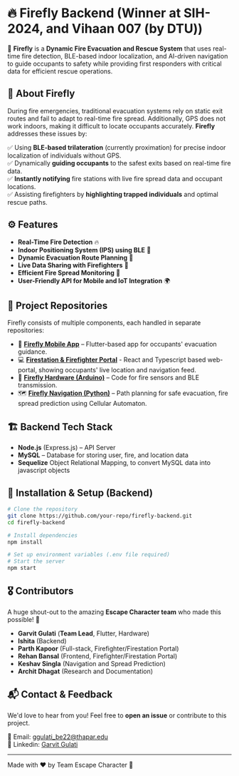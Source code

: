 # 🔥 Firefly Backend (Winner at SIH-2024, and Vihaan 007 (by DTU))

🚀 **Firefly** is a **Dynamic Fire Evacuation and Rescue System** that uses real-time fire detection, BLE-based indoor localization, and AI-driven navigation to guide occupants to safety while providing first responders with critical data for efficient rescue operations.

## 🌟 About Firefly
During fire emergencies, traditional evacuation systems rely on static exit routes and fail to adapt to real-time fire spread. Additionally, GPS does not work indoors, making it difficult to locate occupants accurately. **Firefly** addresses these issues by:

✅ Using **BLE-based trilateration** (currently proximation) for precise indoor localization of individuals without GPS.  
✅ Dynamically **guiding occupants** to the safest exits based on real-time fire data.  
✅ **Instantly notifying** fire stations with live fire spread data and occupant locations.  
✅ Assisting firefighters by **highlighting trapped individuals** and optimal rescue paths.  

## ⚙️ Features
- **Real-Time Fire Detection** 🔥
- **Indoor Positioning System (IPS) using BLE** 📍
- **Dynamic Evacuation Route Planning** 🚪
- **Live Data Sharing with Firefighters** 🚒
- **Efficient Fire Spread Monitoring** 📡
- **User-Friendly API for Mobile and IoT Integration** 🌍

## 📂 Project Repositories
Firefly consists of multiple components, each handled in separate repositories:

- 📱 **[Firefly Mobile App](#)** – Flutter-based app for occupants' evacuation guidance.
- 💻 **[Firestation & Firefighter Portal](#)** - React and Typescript based web-portal, showing occupants' live location and navigation feed.
- 🤖 **[Firefly Hardware (Arduino)](#)** – Code for fire sensors and BLE transmission.
- 🗺 **[Firefly Navigation (Python)](#)** – Path planning for safe evacuation, fire spread prediction using Cellular Automaton.

## 🏗 Backend Tech Stack
- **Node.js** (Express.js) – API Server
- **MySQL** – Database for storing user, fire, and location data 
- **Sequelize**  Object Relational Mapping, to convert MySQL data into javascript objects

## 🔧 Installation & Setup (Backend)
```bash
# Clone the repository
git clone https://github.com/your-repo/firefly-backend.git
cd firefly-backend

# Install dependencies
npm install

# Set up environment variables (.env file required)
# Start the server
npm start
```

## 🎖 Contributors
A huge shout-out to the amazing **Escape Character team** who made this possible! 🚀

- **Garvit Gulati** (**Team Lead**, Flutter, Hardware) 
- **Ishita** (Backend)
- **Parth Kapoor** (Full-stack, Firefighter/Firestation Portal)
- **Rehan Bansal** (Frontend, Firefighter/Firestation Portal)
- **Keshav Singla** (Navigation and Spread Prediction)
- **Archit Dhagat** (Research and Documentation)

## 📬 Contact & Feedback
We'd love to hear from you! Feel free to **open an issue** or contribute to this project.

📧 Email: [ggulati_be22@thapar.edu](mailto:ggulati_be22@thapar.edu)  
🔗 Linkedin: [Garvit Gulati](https://linkedin.com/in/gulatigarvit)  

---
Made with ❤️ by Team Escape Character 🚀
